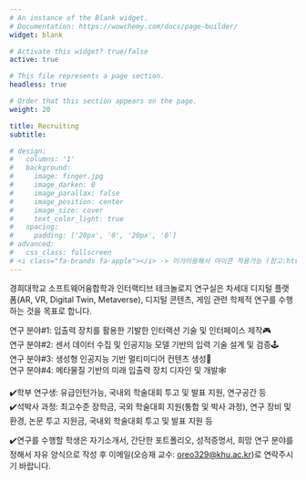 ```yaml
---
# An instance of the Blank widget.
# Documentation: https://wowchemy.com/docs/page-builder/
widget: blank

# Activate this widget? true/false
active: true

# This file represents a page section.
headless: true

# Order that this section appears on the page.
weight: 20

title: Recruiting
subtitle:

# design:
#   columns: '1'
#   background:
#     image: finger.jpg
#     image_darken: 0
#     image_parallax: false
#     image_position: center
#     image_size: cover
#     text_color_light: true
#   spacing:
#     padding: ['20px', '0', '20px', '0']
# advanced:
#   css_class: fullscreen
# <i class="fa-brands fa-apple"></i> -> 이거이용해서 아이콘 적용가능 (참고:https://fontawesome.com/icons/bolt?f=classic&s=solid)
---
```

경희대학교 소프트웨어융합학과 인터랙티브 테크놀로지 연구실은 차세대 디지털 플랫폼(AR, VR, Digital Twin, Metaverse), 디지털 콘텐츠, 게임 관련 학제적 연구를 수행하는 것을 목표로 합니다.

연구 분야#1: 입출력 장치를 활용한 기발한 인터랙션 기술 및 인터페이스 제작🎮<br>
연구 분야#2: 센서 데이터 수집 및 인공지능 모델 기반의 입력 기술 설계 및 검증🕹️<br>
연구 분야#3: 생성형 인공지능 기반 멀티미디어 컨텐츠 생성🎥<br>
연구 분야#4: 메타물질 기반의 미래 입출력 장치 디자인 및 개발🕸️<br>

✔️학부 연구생: 유급인턴가능, 국내외 학술대회 투고 및 발표 지원, 연구공간 등<br>
✔️석박사 과정: 최고수준 장학금, 국외 학술대회 지원(통합 및 박사 과정), 연구 장비 및 환경, 논문 투고 지원금, 국내외 학술대회 투고 및 발표 지원 등<br>

✔️연구를 수행할 학생은 자기소개서, 간단한 포트폴리오, 성적증명서, 희망 연구 분야를 정해서 자유 양식으로 작성 후 이메일(오승재 교수: oreo329@khu.ac.kr)로 연락주시기 바랍니다. 

